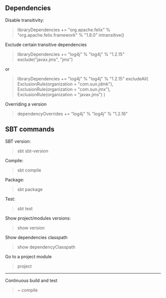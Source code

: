## Dependencies

Disable transitivity:

> libraryDependencies += "org.apache.felix" % "org.apache.felix.framework" % "1.8.0" intransitive()

Exclude certain transitive dependencies

> libraryDependencies += 
  "log4j" % "log4j" % "1.2.15" exclude("javax.jms", "jms")
  
or

> libraryDependencies +=
  "log4j" % "log4j" % "1.2.15" excludeAll(
    ExclusionRule(organization = "com.sun.jdmk"),
    ExclusionRule(organization = "com.sun.jmx"),
    ExclusionRule(organization = "javax.jms")
  )
  
Overriding a version

> dependencyOverrides += "log4j" % "log4j" % "1.2.16"



## SBT commands

SBT version:
> sbt sbt-version

Compile:
> sbt compile

Package:
> sbt package

Test:
> sbt test

Show project/modules versions:
> show version

Show dependencies classpath
> show dependencyClasspath

Go to a project module
> project <name>

---

Continuous build and test
> ~ compile

